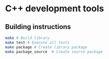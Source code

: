 # C++ development tools

## Building instructions

```sh
make # Build library
make test # Execute all tests
make package # Create library package
make package_source  # Create source package
```